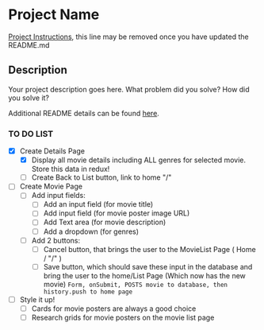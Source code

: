 # Project Name

[Project Instructions](./INSTRUCTIONS.md), this line may be removed once you have updated the README.md

## Description

Your project description goes here. What problem did you solve? How did you solve it?

Additional README details can be found [here](https://github.com/PrimeAcademy/readme-template/blob/master/README.md).

### TO DO LIST

- [x] Create Details Page
    - [x] Display all movie details including ALL genres for selected movie. Store this data in redux!
    - [ ] Create Back to List button, link to home "/" 
- [ ] Create Movie Page
    - [ ] Add input fields:
        - [ ] Add an input field (for movie title)
        - [ ] Add input field (for movie poster image URL)
        - [ ] Add Text area (for movie description)
        - [ ] Add a dropdown (for genres)
    - [ ] Add 2 buttons:
        - [ ] Cancel button, that brings the user to the MovieList Page ( Home / "/" )
        - [ ] Save button, which should save these input in the database and bring the user to the home/List Page (Which now has the new movie)
            `Form, onSubmit, POSTS movie to database, then history.push to home page`
- [ ] Style it up!
    - [ ] Cards for movie posters are always a good choice
    - [ ] Research grids for movie posters on the movie list page